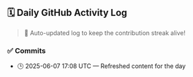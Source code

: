 ## 🗓️ Daily GitHub Activity Log

> 🤖 Auto-updated log to keep the contribution streak alive!

### ✅ Commits

- 🕒 2025-06-07 17:08 UTC — Refreshed content for the day

